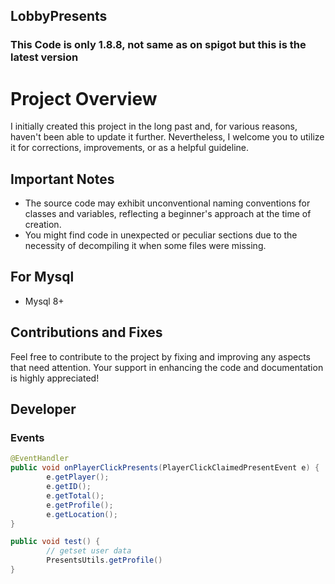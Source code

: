 ## LobbyPresents
### This Code is only 1.8.8, not same as on spigot but this is the latest version

# Project Overview

I initially created this project in the long past and, for various reasons, haven't been able to update it further. Nevertheless, I welcome you to utilize it for corrections, improvements, or as a helpful guideline.

## Important Notes

- The source code may exhibit unconventional naming conventions for classes and variables, reflecting a beginner's approach at the time of creation.
- You might find code in unexpected or peculiar sections due to the necessity of decompiling it when some files were missing.

## For Mysql
- Mysql 8+

## Contributions and Fixes

Feel free to contribute to the project by fixing and improving any aspects that need attention. Your support in enhancing the code and documentation is highly appreciated!

## Developer
### Events
```java
@EventHandler
public void onPlayerClickPresents(PlayerClickClaimedPresentEvent e) {
        e.getPlayer();
        e.getID();
        e.getTotal();
        e.getProfile();
        e.getLocation();
}

public void test() {
        // getset user data
        PresentsUtils.getProfile()
}

```
